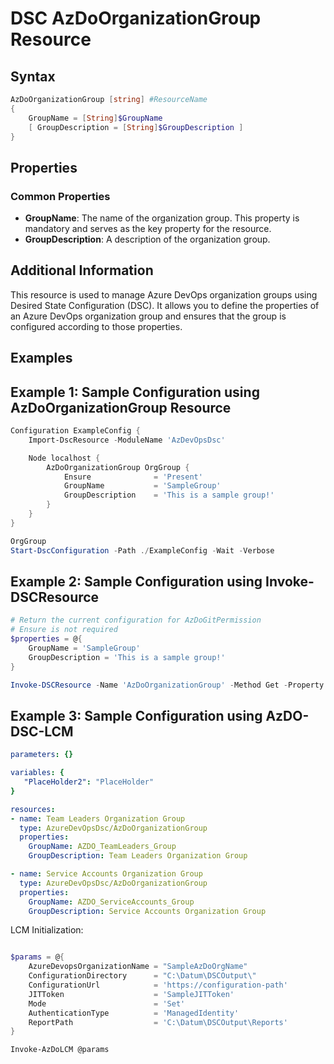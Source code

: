 # DSC AzDoOrganizationGroup Resource

## Syntax

```PowerShell
AzDoOrganizationGroup [string] #ResourceName
{
    GroupName = [String]$GroupName
    [ GroupDescription = [String]$GroupDescription ]
}
```

## Properties

### Common Properties

- **GroupName**: The name of the organization group. This property is mandatory and serves as the key property for the resource.
- **GroupDescription**: A description of the organization group.

## Additional Information

This resource is used to manage Azure DevOps organization groups using Desired State Configuration (DSC). It allows you to define the properties of an Azure DevOps organization group and ensures that the group is configured according to those properties.

## Examples

## Example 1: Sample Configuration using AzDoOrganizationGroup Resource

``` PowerShell
Configuration ExampleConfig {
    Import-DscResource -ModuleName 'AzDevOpsDsc'

    Node localhost {
        AzDoOrganizationGroup OrgGroup {
            Ensure              = 'Present'
            GroupName           = 'SampleGroup'
            GroupDescription    = 'This is a sample group!'
        }
    }
}

OrgGroup
Start-DscConfiguration -Path ./ExampleConfig -Wait -Verbose

```

## Example 2: Sample Configuration using Invoke-DSCResource

``` PowerShell
# Return the current configuration for AzDoGitPermission
# Ensure is not required
$properties = @{
    GroupName = 'SampleGroup'
    GroupDescription = 'This is a sample group!'
}

Invoke-DSCResource -Name 'AzDoOrganizationGroup' -Method Get -Property $properties -ModuleName 'AzureDevOpsDsc'
```

## Example 3: Sample Configuration using AzDO-DSC-LCM

``` YAML
parameters: {}

variables: {
   "PlaceHolder2": "PlaceHolder"  
}

resources:
- name: Team Leaders Organization Group
  type: AzureDevOpsDsc/AzDoOrganizationGroup
  properties:
    GroupName: AZDO_TeamLeaders_Group
    GroupDescription: Team Leaders Organization Group

- name: Service Accounts Organization Group
  type: AzureDevOpsDsc/AzDoOrganizationGroup
  properties:
    GroupName: AZDO_ServiceAccounts_Group
    GroupDescription: Service Accounts Organization Group
```

LCM Initialization:

``` PowerShell

$params = @{
    AzureDevopsOrganizationName = "SampleAzDoOrgName"
    ConfigurationDirectory      = "C:\Datum\DSCOutput\"
    ConfigurationUrl            = 'https://configuration-path'
    JITToken                    = 'SampleJITToken'
    Mode                        = 'Set'
    AuthenticationType          = 'ManagedIdentity'
    ReportPath                  = 'C:\Datum\DSCOutput\Reports'
}

Invoke-AzDoLCM @params
